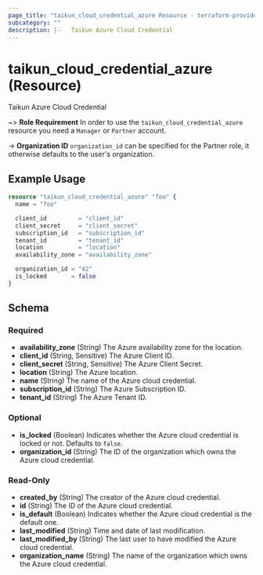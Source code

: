 ```yaml
---
page_title: "taikun_cloud_credential_azure Resource - terraform-provider-taikun"
subcategory: ""
description: |-   Taikun Azure Cloud Credential
---
```


# taikun_cloud_credential_azure (Resource)

Taikun Azure Cloud Credential

~> **Role Requirement** In order to use the `taikun_cloud_credential_azure` resource you need a `Manager` or `Partner` account.

-> **Organization ID** `organization_id` can be specified for the Partner role, it otherwise defaults to the user's organization.

## Example Usage

```terraform
resource "taikun_cloud_credential_azure" "foo" {
  name = "foo"

  client_id         = "client_id"
  client_secret     = "client_secret"
  subscription_id   = "subscription_id"
  tenant_id         = "tenant_id"
  location          = "location"
  availability_zone = "availability_zone"

  organization_id = "42"
  is_locked       = false
}
```

<!-- schema generated by tfplugindocs -->
## Schema

### Required

- **availability_zone** (String) The Azure availability zone for the location.
- **client_id** (String, Sensitive) The Azure Client ID.
- **client_secret** (String, Sensitive) The Azure Client Secret.
- **location** (String) The Azure location.
- **name** (String) The name of the Azure cloud credential.
- **subscription_id** (String) The Azure Subscription ID.
- **tenant_id** (String) The Azure Tenant ID.

### Optional

- **is_locked** (Boolean) Indicates whether the Azure cloud credential is locked or not. Defaults to `false`.
- **organization_id** (String) The ID of the organization which owns the Azure cloud credential.

### Read-Only

- **created_by** (String) The creator of the Azure cloud credential.
- **id** (String) The ID of the Azure cloud credential.
- **is_default** (Boolean) Indicates whether the Azure cloud credential is the default one.
- **last_modified** (String) Time and date of last modification.
- **last_modified_by** (String) The last user to have modified the Azure cloud credential.
- **organization_name** (String) The name of the organization which owns the Azure cloud credential.
